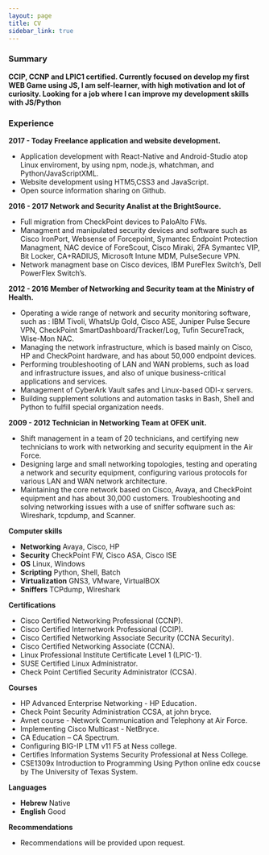 ```yaml
---
layout: page
title: CV
sidebar_link: true
---
```


### Summary

<b>CCIP, CCNP and LPIC1 certified. Currently focused on develop my first WEB Game using JS, I am self-learner, with high motivation and lot of curiosity.
Looking for a job where I can improve my development skills with JS/Python</b>


### Experience

**2017 - Today Freelance application and website development.**
- Application development with React-Native and Android-Studio atop Linux enviroment, by using npm, node.js, whatchman, and Python/JavaScriptXML.
- Website development using HTM5,CSS3 and JavaScript.
- Open source information sharing on Github.

<b>2016 - 2017 Network and Security Analist at the BrightSource.</b>
<ul>
<li>Full migration from CheckPoint devices to PaloAlto FWs.</li>
<li>Managment and manipulated security devices and software such as Cisco IronPort, Websense of Forcepoint, Symantec Endpoint Protection Managment, NAC device of ForeScout,
Cisco Miraki, 2FA Symantec VIP, Bit Locker, CA+RADIUS, Microsoft Intune MDM, PulseSecure VPN.</li>
<li>Network managment base on Cisco devices, IBM PureFlex Switch’s, Dell PowerFlex
Switch’s.</li>
</ul>


<b>2012 - 2016 Member of Networking and Security team at the Ministry of
Health.</b>

<ul>
<li>Operating a wide range of network and security monitoring software, such
as : IBM Tivoli, WhatsUp Gold, Cisco ASE, Juniper Pulse Secure VPN,
CheckPoint SmartDashboard/Tracker/Log, Tufin SecureTrack, Wise-Mon
NAC.</li>
<li>Managing the network infrastructure, which is based mainly on Cisco, HP
and CheckPoint hardware, and has about 50,000 endpoint devices.</li>
<li>Performing troubleshooting of LAN and WAN problems, such as load and
infrastructure issues, and also of unique business-critical applications and
services.</li>
<li>Management of CyberArk Vault safes and Linux-based ODI-x servers. </li>
<li>Building supplement solutions and automation tasks in Bash, Shell and Python
to fulfill special organization needs.</li>
</ul>


<b>2009 - 2012 Technician in Networking Team at OFEK unit.</b>

<ul>
<li>Shift management in a team of 20 technicians, and certifying new technicians
to work with networking and security equipment in the Air Force.</li>
<li>Designing large and small networking topologies, testing and operating a
network and security equipment, configuring various protocols for various
LAN and WAN network architecture.</li>
<li>Maintaining the core network based on Cisco, Avaya, and CheckPoint equipment
and has about 30,000 customers. Troubleshooting and solving networking
issues with a use of sniffer software such as: Wireshark, tcpdump, and
Scanner.</li>
</ul>


<b>Computer skills</b>


<ul>
<li> <b>Networking</b> Avaya, Cisco, HP</li>
<li> <b>Security</b> CheckPoint FW, Cisco ASA, Cisco ISE</li>
<li> <b>OS</b> Linux, Windows</li>
<li> <b>Scripting</b> Python, Shell, Batch</li>
<li> <b>Virtualization</b> GNS3, VMware, VirtualBOX</li>
<li> <b>Sniffers</b> TCPdump, Wireshark</li>
</ul>



<b>Certifications</b>

<ul>
<li>Cisco Certified Networking Professional (CCNP).</li>
<li>Cisco Certified Internetwork Professional (CCIP).</li>
<li>Cisco Certified Networking Associate Security (CCNA Security).</li>
<li>Cisco Certified Networking Associate (CCNA).</li>
<li>Linux Professional Institute Certificate Level 1 (LPIC-1).</li>
<li>SUSE Certified Linux Administrator.</li>
<li>Check Point Certified Security Administrator (CCSA).</li>
</ul>


<b>Courses</b>


<ul>
<li>HP Advanced Enterprise Networking - HP Education.</li>
<li>Check Point Security Administration CCSA, at john bryce.</li>
<li>Avnet course - Network Communication and Telephony at Air Force.</li>
<li>Implementing Cisco Multicast - NetBryce.</li>
<li>CA Education – CA Spectrum.</li>
<li>Configuring BIG-IP LTM v11 F5 at Ness college.</li>
<li>Certifies Information Systems Security Professional at Ness College.</li>
<li>CSE1309x Introduction to Programming Using Python online edx coucse by The University of Texas System.</li>
</ul>



<b>Languages</b>

<ul>
<li><b>Hebrew</b> Native</li>
<li><b>English</b> Good</li>
</ul>



<b>Recommendations</b>

<ul>
<li>Recommendations will be provided upon request.</li>
</ul>
